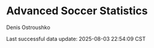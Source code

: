 # Advanced Soccer Statistics
Denis Ostroushko

<!-- gfm -->

Last successful data update: 2025-08-03 22:54:09 CST
